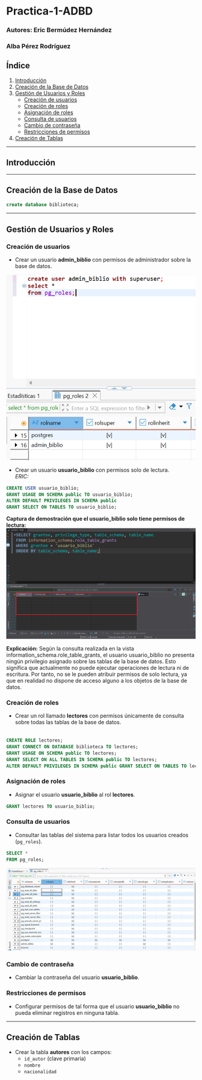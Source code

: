 # Practica-1-ADBD
### Autores: Eric Bermúdez Hernández
###          Alba Pérez Rodríguez


## Índice
1. [Introducción](#introducción)  
2. [Creación de la Base de Datos](#creación-de-la-base-de-datos)  
3. [Gestión de Usuarios y Roles](#gestión-de-usuarios-y-roles)  
   - [Creación de usuarios](#creación-de-usuarios)  
   - [Creación de roles](#creación-de-roles)  
   - [Asignación de roles](#asignación-de-roles)  
   - [Consulta de usuarios](#consulta-de-usuarios)  
   - [Cambio de contraseña](#cambio-de-contraseña)  
   - [Restricciones de permisos](#restricciones-de-permisos)  
4. [Creación de Tablas](#creación-de-tablas)  

---

## Introducción


---


## Creación de la Base de Datos

``` sql
create database biblioteca;
``` 


---


## Gestión de Usuarios y Roles

### Creación de usuarios
- Crear un usuario **admin_biblio** con permisos de administrador sobre la base de datos.  

![admin_biblio creado](img/admin_biblio.png)

- Crear un usuario **usuario_biblio** con permisos solo de lectura.  
*ERIC:*
```sql
CREATE USER usuario_biblio;
GRANT USAGE ON SCHEMA public TO usuario_biblio;
ALTER DEFAULT PRIVILEGES IN SCHEMA public
GRANT SELECT ON TABLES TO usuario_biblio;
``` 

**Captura de demostración que el usuario_biblio solo tiene permisos de lectura:**
![usuario_biblio solo lectura](img/usuario_biblio%20lectura.png)

**Explicación:**
Según la consulta realizada en la vista information_schema.role_table_grants, el usuario usuario_biblio no presenta ningún privilegio asignado sobre las tablas de la base de datos. Esto significa que actualmente no puede ejecutar operaciones de lectura ni de escritura. Por tanto, no se le pueden atribuir permisos de solo lectura, ya que en realidad no dispone de acceso alguno a los objetos de la base de datos.


### Creación de roles
- Crear un rol llamado **lectores** con permisos únicamente de consulta sobre todas las tablas de la base de datos.  

```sql

CREATE ROLE lectores;
GRANT CONNECT ON DATABASE biblioteca TO lectores;
GRANT USAGE ON SCHEMA public TO lectores;
GRANT SELECT ON ALL TABLES IN SCHEMA public TO lectores;
ALTER DEFAULT PRIVILEGES IN SCHEMA public GRANT SELECT ON TABLES TO lectores;

```


### Asignación de roles
- Asignar el usuario **usuario_biblio** al rol **lectores**.  

```sql
GRANT lectores TO usuario_biblio;
```

### Consulta de usuarios
- Consultar las tablas del sistema para listar todos los usuarios creados (`pg_roles`).  

```sql
SELECT *
FROM pg_roles;

```
![consulta pg_roles](img/consulta_pg_roles.png)

### Cambio de contraseña
- Cambiar la contraseña del usuario **usuario_biblio**.  

### Restricciones de permisos
- Configurar permisos de tal forma que el usuario **usuario_biblio** no pueda eliminar registros en ninguna tabla.  

---

## Creación de Tablas
- Crear la tabla **autores** con los campos:  
  - `id_autor` (clave primaria)  
  - `nombre`  
  - `nacionalidad`  


